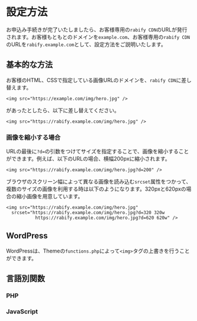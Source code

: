 # 設定方法
お申込み手続きが完了いたしましたら、お客様専用の`rabify CDN`のURLが発行されます。お客様もともとのドメインを`example.com`、お客様専用の`rabify CDN`のURLを`rabify.example.com`として、設定方法をご説明いたします。

## 基本的な方法
お客様のHTML、CSSで指定している画像URLのドメインを、`rabify CDN`に差し替えます。

```
<img src="https://example.com/img/hero.jpg" />
```

があったとしたら、以下に差し替えてください。

```
<img src="https://rabify.example.com/img/hero.jpg" />
```

### 画像を縮小する場合
URLの最後に`?d=`の引数をつけてサイズを指定することで、画像を縮小することができます。例えば、以下のURLの場合、横幅200pxに縮小されます。

```
<img src="https://rabify.example.com/img/hero.jpg?d=200" />
```

ブラウザのスクリーン幅によって異なる画像を読み込む`srcset`属性をつかって、複数のサイズの画像を利用する時は以下のようになります。320pxと620pxの場合の縮小画像を用意しています。


```
<img src="https://rabify.example.com/img/hero.jpg"
  srcset="https://rabify.example.com/img/hero.jpg?d=320 320w
           https://rabify.example.com/img/hero.jpg?d=620 620w" />
```

## WordPress
WordPressは、Themeの`functions.php`によって`<img>`タグの上書きを行うことができます。

## 言語別関数
### PHP

### JavaScript
